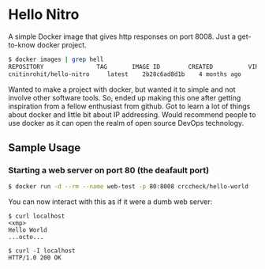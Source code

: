 # Hello Nitro

A simple Docker image that gives http responses on port 8008. Just a get-to-know docker project.

```bash
$ docker images | grep hell
REPOSITORY               TAG       IMAGE ID        CREATED          VIRTUAL SIZE
cnitinrohit/hello-nitro     latest    2b28c6ad8d1b    4 months ago     1.2MB
```

Wanted to make a project with docker, but wanted it to simple and not involve other software tools. So,
ended up making this one after getting inspiration from a fellow enthusiast from github.
Got to learn a lot of things about docker and little bit about IP addressing. Would recommend people
to use docker as it can open the realm of open source DevOps technology.

## Sample Usage

### Starting a web server on port 80 (the deafault port)

```bash
$ docker run -d --rm --name web-test -p 80:8008 crccheck/hello-world
```

You can now interact with this as if it were a dumb web server:

```
$ curl localhost
<xmp>
Hello World
...octo...
```

```
$ curl -I localhost
HTTP/1.0 200 OK
```
